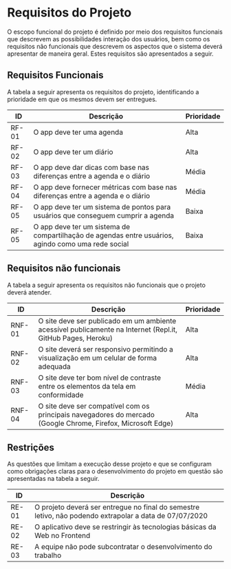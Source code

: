 # Requisitos do Projeto
O escopo funcional do projeto é definido por meio dos requisitos funcionais que descrevem as possibilidades interação dos usuários, bem como os requisitos não funcionais que descrevem os aspectos que o sistema deverá apresentar de maneira geral. Estes requisitos são apresentados a seguir.
## Requisitos Funcionais
A tabela a seguir apresenta os requisitos do projeto, identificando a prioridade em que os mesmos devem ser entregues.

| ID | Descrição | Prioridade |
|-|-|-|
| RF-01 | O app deve ter uma agenda  | Alta |
| RF-02 | O app deve ter um diário | Alta |
| RF-03 | O app deve dar dicas com base nas diferenças entre a agenda e o diário | Média |
| RF-04 | O app deve fornecer métricas com base nas diferenças entre a agenda e o diário | Média |
| RF-05 | O app deve ter um sistema de pontos para usuários que conseguem cumprir a agenda | Baixa |
| RF-05 | O app deve ter um sistema de compartilhação de agendas entre usuários, agindo como uma rede social | Baixa |

## Requisitos não funcionais
A tabela a seguir apresenta os requisitos não funcionais que o projeto deverá atender.

| ID | Descrição | Prioridade |
|-|-|-|
| RNF-01 | O site deve ser publicado em um ambiente acessível publicamente na Internet (Repl.it, GitHub Pages, Heroku)  | Alta |
| RNF-02 | O site deverá ser responsivo permitindo a visualização em um celular de forma adequada | Alta |
| RNF-03 | O site deve ter bom nível de contraste entre os elementos da tela em conformidade | Média |
| RNF-04 | O site deve ser compatível com os principais navegadores do mercado (Google Chrome, Firefox, Microsoft Edge) | Alta |

## Restrições
As questões que limitam a execução desse projeto e que se configuram como obrigações claras para o desenvolvimento do projeto em questão são apresentadas na tabela a seguir.

| ID | Descrição |
|-|-|
| RE-01 | O projeto deverá ser entregue no final do semestre letivo, não podendo extrapolar a data de 07/07/2020 |
| RE-02 | O aplicativo deve se restringir às tecnologias básicas da Web no Frontend |
| RE-03 | A equipe não pode subcontratar o desenvolvimento do trabalho |

